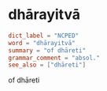 # dhārayitvā

``` toml
dict_label = "NCPED"
word = "dhārayitvā"
summary = "of dhāreti"
grammar_comment = "absol."
see_also = ["dhāreti"]
```

of dhāreti

